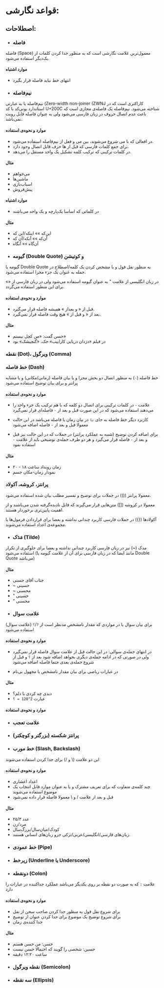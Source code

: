 # قواعد نگارشی:

## اصطلاحات:

* ### فاصله

فاصله (Space) معمول‌ترین علامت نگارشی است که به منظور جدا کردن کلمات از یک‌دیگر استفاده می‌شود.

#### موارد اشتباه

- انتهای خط نباید فاصله قرار بگیرد

* ### نیم‌فاصله

نیم‌فاصله یا به عبارتی (Zero-width non-joiner (ZWNJ کاراکتری است که در استاندارد یونی‌کد با کد U+200C شناخته می‌شود. نیم‌فاصله یک فاصله‌ی مجازی است که باعث عدم اتصال حروف در زبان فارسی می‌شود ولی به عنوان فاصله قابل رویت نمی‌باشد.

#### موارد و نحوه‌ی استفاده

- در افعالی که با می شروع می‌شوند، بین می و فعل از نیم‌فاصله استفاده می‌شود.
- برای جمع کلمات فارسی که قبل از ها حرف قابل اتصال وجود دارد.
- در کلمات ترکیبی که ترکیب کلمه تشکیل یک واحد مستقل را می‌دهد.

#### مثال

- می‌خواهم
- ماشین‌ها
- اسباب‌بازی
- پیش‌فروش

#### موارد اشتباه

- در کلماتی که اساسا یک‌پارچه و یک واحد می‌باشند

#### مثال

- این‌که »» اینکه/این که
- آن‌که »» آنکه/آن که
- آن‌گاه »» آنگاه

* ### گیومه (Double Quote) و کوتیشن

گیومه یا Double Quote به منظور نقل قول و یا مشخص کردن یک کلمه/اصطلاح در جمله به عنوان یک جزء مجزا استفاده می‌شود.

در زبان انگلیسی از علامت " به عنوان گیومه استفاده می‌شود ولی در زبان فارسی از «» برای این منظور استفاده می‌گردد.

#### موارد و نحوه‌ی استفاده

- قبل از « و بعداز » همیشه فاصله قرار می‌گیرد.
- بعد از « و قبل از » هیچ وقت فاصله قرار نمی‌گیرد.

#### مثال

- حسن گفت: «من کچل نیستم»
- در فیلم «دزدان دریایی کاراییب» جک، «گنجیشک» بود

### نقطه (Dot)، ویرگول (Comma)

### خط فاصله (Dash)

خط فاصله (`-`) به منظور اتصال دو بخش مجزا و یا بیان فاصله (زمانی/مکانی) و یا مشابه پرانتز و برای بیان توضیح استفاده می‌شود

#### موارد و نحوه‌ی استفاده
- علامت `-` در کلمات ترکیبی برای اتصال دو کلمه که با هم ترکیب یک جزء واحد را می‌دهند استفاده می‌شود
که در این صورت قبل و بعد از `-` فاصله‌ای قرار نمی‌گیرد

- کاربرد دیگر خط فاصله به جای `تا` در بیان زمان یا فاصله می‌باشد
در این حالت معمولا قبل و بعد از `-` فاصله اضافه می‌شود

- برای اضافه کردن توضیح (شبیه به عملکرد پرانتز) در جملات که در این حالت نیز قبل و بعد از `-` فاصله قرار می‌گیرد و هر دو طرف جمله‌ی توضیحی باید از علامت `-` استفاده نمود

#### مثال

- زمان رویداد ساعت ۱۸ - ۲۰
- نمودار زمان-مکان جسم

### پرانتز، کروشه، آکولاد

معمولا پرانتز (()) در جملات برای توضیح و تفسیر مطلب بیان شده استفاده می‌شود.

معمولا در کروشه ([]) متن‌هایی قرار می‌گیرند که قابل نادیده‌گرفته شدن می‌باشند و از اهمیت پایین‌تری برخوردار هستند.

آکولادها ({}) در جملات فارسی کاربرد چندانی نداشته و بعضا برای قراردادن فرمول‌ها یا مجموعه‌ی اعداد استفاده می‌شوند.

* ### مَدَک (Tilde)

مدک (~) نیز در زبان فارسی کاربرد چندانی نداشته و بعضا برای جلوگیری از تکرار استفاده می‌شود (مانند ایضا که در زبان فارسی برای آن از علامت گیومه یا Double Quote می‌باشد)

#### مثال

- جناب آقای حسنی
- ~		حسینی
- ~		محسنی
- "		حسینی
- "		محسنی

* ### علامت سوال

برای بیان سوال یا در مواردی که مقدار نامشخص مدنظر است از `?`/`؟` (علامت سوال) استفاده می‌شود

#### موارد و نحوه‌ی استفاده

- در انتهای جمله‌ی سوالی:
در این حالت قبل از علامت سوال فاصله قرار نمی‌گیرد
ولی در صورتی که در ادامه جمله‌ی دیگری بخواهد اضافه شود بعد از `؟` و قبل از شروع جمله‌ی بعدی حتما فاصله اضافه می‌شود

- در عبارات ریاضی برای بیان مقدار نامشخص یا مجهول بی‌نام

#### مثال

- دیدی چه کردی با دلم؟
- عبارت `2^128 = ؟`


#### موارد و نحوه‌ی استفاده

* ### علامت تعجب

* ### پرانتز شکسته (بزرگتر و کوچکتر)

* ### خط مورب (Slash, Backslash)

این دو علامت (\ و /) برای جدا کردن استفاده می‌شوند

#### موارد و نحوه‌ی استفاده

- اعداد اعشاری
- چند کلمه‌ی متفاوت که برای تعریف مشترک و یا به عنوان موارد قابل انتخاب یک موضوع استفاده می‌شوند
- قبل و بعد از علامت / و \ معمولا فاصله قرار داده نمی‌شود
	
#### مثال

- عدد ۲۵/۳
- مرد/زن
- کودک/میان‌سال/بزرگ‌سال
- زبان‌های فارسی/انگلیسی/عربی/ترکی جزو زبان‌های انسانی هستند.

* ### خط عمودی (Pipe)

* ### زیرخط (Underline یا Underscore)

* ### دونقطه (Colon)

علامت `:` که به صورت دو نقطه بر روی یکدیگر می‌باشد عملکرد جداکننده در عبارات را دارد

#### موارد و نحوه‌ی استفاده

- برای شروع نقل قول به منظور جدا کردن صاحب سخن از نقل
- برای شروع توضیح یک موضوع برای جدا کردن عنوان از توضیح
- جدا کننده‌ی زمان

#### مثال

- حسن: من حسن هستم
- حسین: شخصی را گویند که احتمالا حسن نیست
- ساعت ۱۲:۲۰ دقیقه

* ### نقطه ویرگول (Semicolon)

* ### سه نقطه (Ellipsis)
